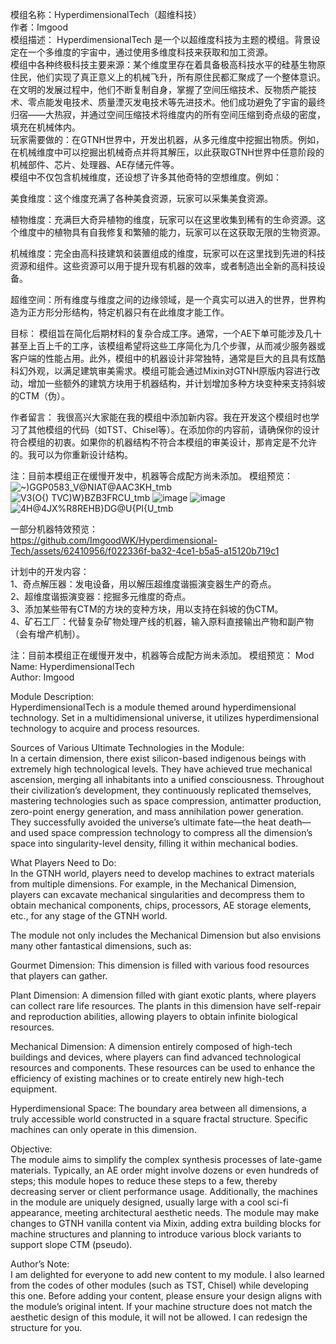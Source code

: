 模组名称：HyperdimensionalTech（超维科技）  
作者：Imgood  
模组描述： 
HyperdimensionalTech 是一个以超维度科技为主题的模组。背景设定在一个多维度的宇宙中，通过使用多维度科技来获取和加工资源。  
模组中各种终极科技主要来源：某个维度里存在着具备极高科技水平的硅基生物原住民，他们实现了真正意义上的机械飞升，所有原住民都汇聚成了一个整体意识。在文明的发展过程中，他们不断复制自身，掌握了空间压缩技术、反物质产能技术、零点能发电技术、质量湮灭发电技术等先进技术。他们成功避免了宇宙的最终归宿——大热寂，并通过空间压缩技术将维度内的所有空间压缩到奇点级的密度，填充在机械体内。  
玩家需要做的：在GTNH世界中，开发出机器，从多元维度中挖掘出物质。例如，在机械维度中可以挖掘出机械奇点并将其解压，以此获取GTNH世界中任意阶段的机械部件、芯片、处理器、AE存储元件等。  
模组中不仅包含机械维度，还设想了许多其他奇特的空想维度。例如： 

美食维度：这个维度充满了各种美食资源，玩家可以采集美食资源。 

植物维度：充满巨大奇异植物的维度，玩家可以在这里收集到稀有的生命资源。这个维度中的植物具有自我修复和繁殖的能力，玩家可以在这获取无限的生物资源。 

机械维度：完全由高科技建筑和装置组成的维度，玩家可以在这里找到先进的科技资源和组件。这些资源可以用于提升现有机器的效率，或者制造出全新的高科技设备。 

超维空间：所有维度与维度之间的边缘领域，是一个真实可以进入的世界，世界构造为正方形分形结构，特定机器只有在此维度才能工作。 

目标： 
模组旨在简化后期材料的复杂合成工序。通常，一个AE下单可能涉及几十甚至上百上千的工序，该模组希望将这些工序简化为几个步骤，从而减少服务器或客户端的性能占用。此外，模组中的机器设计非常独特，通常是巨大的且具有炫酷科幻外观，以满足建筑审美需求。模组可能会通过Mixin对GTNH原版内容进行改动，增加一些额外的建筑方块用于机器结构，并计划增加多种方块变种来支持斜坡的CTM（伪）。 

作者留言： 
我很高兴大家能在我的模组中添加新内容。我在开发这个模组时也学习了其他模组的代码（如TST、Chisel等）。在添加你的内容前，请确保你的设计符合模组的初衷。如果你的机器结构不符合本模组的审美设计，那肯定是不允许的。我可以为你重新设计结构。 

注：目前本模组正在缓慢开发中，机器等合成配方尚未添加。 
模组预览：   
![~)GGP0583_V@NIAT@AAC3KH_tmb](https://github.com/ImgoodWK/Hyperdimensional-Tech/assets/62410956/94b3bd01-c214-4a5b-8d5a-afb7d48a04d7)  
![V3(O{) TVC)W}B$ZB3F$RCU_tmb](https://github.com/ImgoodWK/Hyperdimensional-Tech/assets/62410956/727e06cb-c789-465f-8fb0-307422c4744b) 
![image](https://github.com/user-attachments/assets/174a3c0d-2996-48d8-bcf7-c1af04282d5b) 
![image](https://github.com/user-attachments/assets/b0efa790-260f-4f00-9e4d-0e2c96a75615) 
![4H@4JX%R8REHB}DG@U{PI{U_tmb](https://github.com/user-attachments/assets/edfc1c65-dec4-4b1c-8b2d-6e15c82284a5)




一部分机器特效预览：  
https://github.com/ImgoodWK/Hyperdimensional-Tech/assets/62410956/f022336f-ba32-4ce1-b5a5-a15120b719c1  

计划中的开发内容：  
1、奇点解压器：发电设备，用以解压超维度谐振演变器生产的奇点。  
2、超维度谐振演变器：挖掘多元维度的奇点。  
3、添加某些带有CTM的方块的变种方块，用以支持在斜坡的伪CTM。  
4、矿石工厂：代替复杂矿物处理产线的机器，输入原料直接输出产物和副产物（会有增产机制）。  

注：目前本模组正在缓慢开发中，机器等合成配方尚未添加。 模组预览：
Mod Name: HyperdimensionalTech  
Author: Imgood  

Module Description:  
HyperdimensionalTech is a module themed around hyperdimensional technology. Set in a multidimensional universe, it utilizes hyperdimensional technology to acquire and process resources.  

Sources of Various Ultimate Technologies in the Module:  
In a certain dimension, there exist silicon-based indigenous beings with extremely high technological levels. They have achieved true mechanical ascension, merging all inhabitants into a unified consciousness. Throughout their civilization’s development, they continuously replicated themselves, mastering technologies such as space compression, antimatter production, zero-point energy generation, and mass annihilation power generation. They successfully avoided the universe’s ultimate fate—the heat death—and used space compression technology to compress all the dimension’s space into singularity-level density, filling it within mechanical bodies.

What Players Need to Do:  
In the GTNH world, players need to develop machines to extract materials from multiple dimensions. For example, in the Mechanical Dimension, players can excavate mechanical singularities and decompress them to obtain mechanical components, chips, processors, AE storage elements, etc., for any stage of the GTNH world.  

The module not only includes the Mechanical Dimension but also envisions many other fantastical dimensions, such as:  

Gourmet Dimension: This dimension is filled with various food resources that players can gather.  

Plant Dimension: A dimension filled with giant exotic plants, where players can collect rare life resources. The plants in this dimension have self-repair and reproduction abilities, allowing players to obtain infinite biological resources.  

Mechanical Dimension: A dimension entirely composed of high-tech buildings and devices, where players can find advanced technological resources and components. These resources can be used to enhance the efficiency of existing machines or to create entirely new high-tech equipment.  

Hyperdimensional Space: The boundary area between all dimensions, a truly accessible world constructed in a square fractal structure. Specific machines can only operate in this dimension.  

Objective:  
The module aims to simplify the complex synthesis processes of late-game materials. Typically, an AE order might involve dozens or even hundreds of steps; this module hopes to reduce these steps to a few, thereby decreasing server or client performance usage. Additionally, the machines in the module are uniquely designed, usually large with a cool sci-fi appearance, meeting architectural aesthetic needs. The module may make changes to GTNH vanilla content via Mixin, adding extra building blocks for machine structures and planning to introduce various block variants to support slope CTM (pseudo).  

Author’s Note:  
I am delighted for everyone to add new content to my module. I also learned from the codes of other modules (such as TST, Chisel) while developing this one. Before adding your content, please ensure your design aligns with the module’s original intent. If your machine structure does not match the aesthetic design of this module, it will not be allowed. I can redesign the structure for you.  
